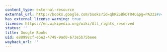 ```yaml
---
content_type: external-resource
external_url: http://books.google.com/books?id=qhRZSBkDTR4C&pg=PA332#v=onepage
has_external_license_warning: true
license: https://en.wikipedia.org/wiki/All_rights_reserved
status: ''
title: Google Books
uid: e88998cf-e5e2-4749-9ad0-673e5b75beee
wayback_url: ''
---
```

